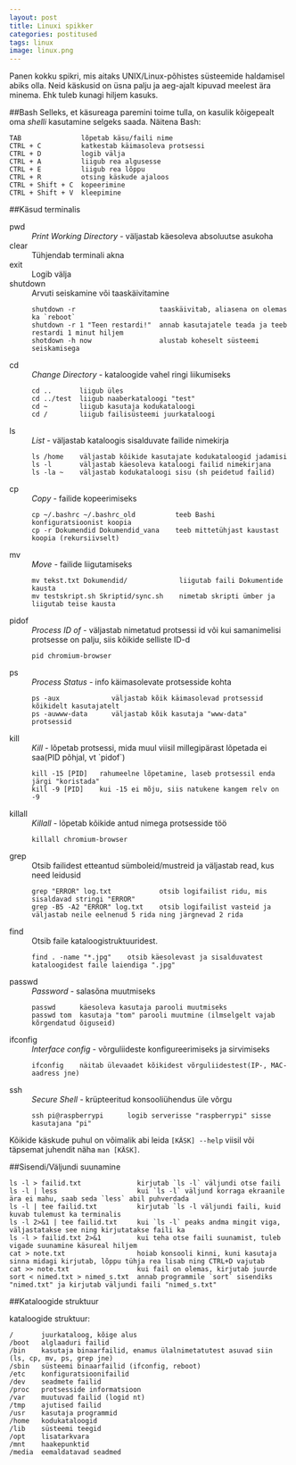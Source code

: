 ```yaml
---
layout: post
title: Linuxi spikker
categories: postitused
tags: linux
image: linux.png
---
```

Panen kokku spikri, mis aitaks UNIX/Linux-põhistes süsteemide haldamisel abiks olla. Neid käskusid on üsna palju ja aeg-ajalt kipuvad meelest ära minema. Ehk tuleb kunagi hiljem kasuks.

##Bash
Selleks, et käsureaga paremini toime tulla, on kasulik kõigepealt oma _shelli_ kasutamine selgeks saada. Näitena Bash:

    TAB               lõpetab käsu/faili nime
    CTRL + C          katkestab käimasoleva protsessi
    CTRL + D          logib välja
    CTRL + A          liigub rea algusesse
    CTRL + E          liigub rea lõppu
    CTRL + R          otsing käskude ajaloos
    CTRL + Shift + C  kopeerimine
    CTRL + Shift + V  kleepimine

##Käsud terminalis

<dl>
<dt>pwd</dt>
<dd><em>Print Working Directory</em> - väljastab käesoleva absoluutse asukoha</dd>

<dt>clear</dt>
<dd>Tühjendab terminali akna</dd>

<dt>exit</dt>
<dd>Logib välja</dd>

<dt>shutdown</dt>
<dd>Arvuti seiskamine või taaskäivitamine
<pre><code>shutdown -r                     taaskäivitab, aliasena on olemas ka `reboot`
shutdown -r 1 "Teen restardi!"  annab kasutajatele teada ja teeb restardi 1 minut hiljem
shotdown -h now                 alustab koheselt süsteemi seiskamisega
</code></pre></dd>

<dt>cd</dt>
<dd><em>Change Directory</em> - kataloogide vahel ringi liikumiseks
<pre><code>cd ..       liigub üles
cd ../test  liigub naaberkataloogi "test"
cd ~        liigub kasutaja kodukataloogi
cd /        liigub failisüsteemi juurkataloogi
</code></pre></dd>


<dt>ls</dt>
<dd><em>List</em> - väljastab kataloogis sisalduvate failide nimekirja
<pre><code>ls /home    väljastab kõikide kasutajate kodukataloogid jadamisi
ls -l       väljastab käesoleva kataloogi failid nimekirjana
ls -la ~    väljastab kodukataloogi sisu (sh peidetud failid)
</code></pre></dd>

<dt>cp</dt>
<dd><em>Copy</em> - failide kopeerimiseks
<pre><code>cp ~/.bashrc ~/.bashrc_old          teeb Bashi konfiguratsioonist koopia
cp -r Dokumendid Dokumendid_vana    teeb mittetühjast kaustast koopia (rekursiivselt)
</code></pre></dd>

<dt>mv</dt>
<dd><em>Move</em> - failide liigutamiseks
<pre><code>mv tekst.txt Dokumendid/             liigutab faili Dokumentide kausta
mv testskript.sh Skriptid/sync.sh    nimetab skripti ümber ja liigutab teise kausta
</code></pre></dd>

<dt>pidof</dt>
<dd><em>Process ID of</em> - väljastab nimetatud protsessi id või kui samanimelisi protsesse on palju, siis kõikide selliste ID-d
<pre><code>pid chromium-browser
</code></pre></dd>

<dt>ps</dt>
<dd><em>Process Status</em> - info käimasolevate protsesside kohta
<pre><code>ps -aux             väljastab kõik käimasolevad protsessid kõikidelt kasutajatelt
ps -auwww-data      väljastab kõik kasutaja "www-data" protsessid
</code></pre></dd>

<dt>kill</dt>
<dd><em>Kill</em> - lõpetab protsessi, mida muul viisil millegipärast lõpetada ei saa(PID põhjal, vt `pidof`)
<pre><code>kill -15 [PID]   rahumeelne lõpetamine, laseb protsessil enda järgi "koristada"
kill -9 [PID]    kui -15 ei mõju, siis natukene kangem relv on -9
</code></pre></dd>

<dt>killall</dt>
<dd><em>Killall</em> - lõpetab kõikide antud nimega protsesside töö
<pre><code>killall chromium-browser
</code></pre></dd>

<dt>grep</dt>
<dd>Otsib failidest etteantud sümboleid/mustreid ja väljastab read, kus need leidusid
<pre><code>grep "ERROR" log.txt            otsib logifailist ridu, mis sisaldavad stringi "ERROR"
grep -B5 -A2 "ERROR" log.txt    otsib logifailist vasteid ja väljastab neile eelnenud 5 rida ning järgnevad 2 rida
</code></pre></dd>

<dt>find</dt>
<dd>Otsib faile kataloogistruktuuridest.
<pre><code>find . -name "*.jpg"    otsib käesolevast ja sisalduvatest kataloogidest faile laiendiga ".jpg" 
</code></pre></dd>

<dt>passwd</dt>
<dd><em>Password</em> - salasõna muutmiseks
<pre><code>passwd      käesoleva kasutaja parooli muutmiseks
passwd tom  kasutaja "tom" parooli muutmine (ilmselgelt vajab kõrgendatud õiguseid)
</code></pre></dd>

<dt>ifconfig</dt>
<dd><em>Interface config</em> - võrguliideste konfigureerimiseks ja sirvimiseks
<pre><code>ifconfig    näitab ülevaadet kõikidest võrguliidestest(IP-, MAC-aadress jne)
</code></pre></dd>

<dt>ssh</dt>
<dd><em>Secure Shell</em> - krüpteeritud konsooliühendus üle võrgu
<pre><code>ssh pi@raspberrypi      logib serverisse "raspberrypi" sisse kasutajana "pi"
</code></pre></dd>
</dl>

Kõikide käskude puhul on võimalik abi leida `[KÄSK] --help` viisil või täpsemat juhendit näha `man [KÄSK]`.


##Sisendi/Väljundi suunamine

    ls -l > failid.txt              kirjutab `ls -l` väljundi otse faili
    ls -l | less                    kui `ls -l` väljund korraga ekraanile ära ei mahu, saab seda `less` abil puhverdada
    ls -l | tee failid.txt          kirjutab `ls -l väljundi faili, kuid kuvab tulemust ka terminalis
    ls -l 2>&1 | tee failid.txt     kui `ls -l` peaks andma mingit viga, väljastatakse see ning kirjutatakse faili ka
    ls -l > failid.txt 2>&1         kui teha otse faili suunamist, tuleb vigade suunamine käsureal hiljem
    cat > note.txt                  hoiab konsooli kinni, kuni kasutaja sinna midagi kirjutab, lõppu tühja rea lisab ning CTRL+D vajutab
    cat >> note.txt                 kui fail on olemas, kirjutab juurde
    sort < nimed.txt > nimed_s.txt  annab programmile `sort` sisendiks "nimed.txt" ja kirjutab väljundi faili "nimed_s.txt"


##Kataloogide struktuur

kataloogide struktuur:

    /       juurkataloog, kõige alus
    /boot   alglaaduri failid
    /bin    kasutaja binaarfailid, enamus ülalnimetatutest asuvad siin (ls, cp, mv, ps, grep jne)
    /sbin   süsteemi binaarfailid (ifconfig, reboot)
    /etc    konfiguratsioonifailid
    /dev    seadmete failid
    /proc   protsesside informatsioon
    /var    muutuvad failid (logid nt)
    /tmp    ajutised failid
    /usr    kasutaja programmid
    /home   kodukataloogid
    /lib    süsteemi teegid
    /opt    lisatarkvara
    /mnt    haakepunktid
    /media  eemaldatavad seadmed

